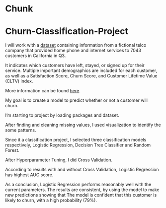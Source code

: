 # Chunk
# Churn-Classification-Project

I will work with a [dataset](https://github.com/serapumut/Churn_Classification_Project/blob/main/churn.xlsx) containing information from a fictional telco company that provided home phone and internet services to 7043 customers in California in Q3.

It indicates which customers have left, stayed, or signed up for their service. Multiple important demographics are included for each customer, as well as a Satisfaction Score, Churn Score, and Customer Lifetime Value (CLTV) index.

More information can be found [here](https://community.ibm.com/community/user/businessanalytics/blogs/steven-macko/2019/07/11/telco-customer-churn-1113).

My goal is to create a model to predict whether or not a customer will churn.

I’m starting to project by loading packages and dataset.

After finding and cleaning missing values, I used visualization to identify the some patterns.

Since it a classification project, I selected three classification models respectively, Logistic Regression, Decision Tree Classifier and Random Forest.

After Hyperparameter Tuning, I did Cross Validation.

According to results with and without Cross Validation, Logistic Regression has highest AUC score.

As a conclusion, Logistic Regression performs reasonably well with the current parameters. The results are consistent, by using the model to make new predictions showing that The model is confident that this customer is likely to churn, with a high probability (79%).
